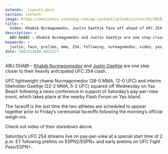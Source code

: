 ```yaml
--- 
extends: _layouts.post 
section: content 
image: https://mmajunkie.usatoday.com/wp-content/uploads/sites/91/2020/10/khabib-nurmagomedov-justin-gaethje-ufc-254-faceoff.jpg?w=1000&h=576&crop=1 
title: > 
  Video: Khabib Nurmagomedov, Justin Gaethje face off ahead of UFC 254 on 'Fight Island' 
description: > 
  ABU DHABI – Khabib Nurmagomedov and Justin Gaethje are one step closer to their heavily anticipated UFC 254 clash.UFC lightweight champ Nurmagomedov (28-0 MMA, 12-0 UFC) and interim titleholder Gaethje (22-2 MMA, 5-2 UFC) squared off Wednesday on Yas Beach following a news conference in support of Saturday’s pay-per-view event, which takes place at the nearby Flash Forum on Yas Island.The faceoff is the last time the two athletes are scheduled to appear together prior to Friday’s ceremonial faceoffs following the morning’s official weigh-ins.Saturday’s UFC 254 streams live on pay-per-view at a special start time of 2 p.m.ET following prelims on ESPN2/ESPN+ and early prelims on UFC Fight Pass/ESPN+. 
keywords: > 
  justin, face, prelims, mma, 254, following, nurmagomedov, video, yas, khabib, payperview, island, ufc, gaethje, ahead, fight, weighinscheck 
date: 1603312608.8822377 
--- 
```

<div><p>ABU DHABI &#8211; <a href="https://mmajunkie.usatoday.com/tag/khabib-nurmagomedov">Khabib Nurmagomedov</a> and <a href="https://mmajunkie.usatoday.com/tag/justin-gaethje">Justin Gaethje</a> are one step closer to their heavily anticipated UFC 254 clash.</p>
<p>UFC lightweight champ Nurmagomedov (28-0 MMA, 12-0 UFC) and interim titleholder Gaethje (22-2 MMA, 5-2 UFC) squared off Wednesday on Yas Beach following a news conference in support of Saturday&#8217;s pay-per-view event, which takes place at the nearby Flash Forum on Yas Island.</p>
<p>The faceoff is the last time the two athletes are scheduled to appear together prior to Friday&#8217;s ceremonial faceoffs following the morning&#8217;s official weigh-ins.</p>
<p>Check out video of their staredown above.</p>
<p>Saturday&#8217;s UFC 254 streams live on pay-per-view at a special start time of 2 p.m. ET following prelims on ESPN2/ESPN+ and early prelims on UFC Fight Pass/ESPN+.</p>
</div>